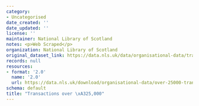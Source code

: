```yaml
---
category:
- Uncategorised
date_created: ''
date_updated: ''
license: ''
maintainer: National Library of Scotland
notes: <p>Web Scraped</p>
organization: National Library of Scotland
original_dataset_link: https://data.nls.uk/data/organisational-data/transactions-over-25k/
records: null
resources:
- format: '2.0'
  name: '2.0'
  url: https://data.nls.uk/download/organisational-data/over-25000-transactions.zip
schema: default
title: "Transactions over \xA325,000"
---
```

